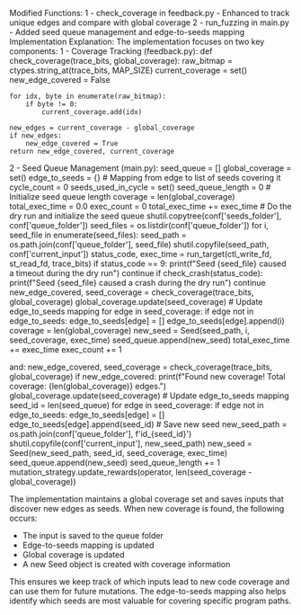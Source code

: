 Modified Functions:
1 - check_coverage in feedback.py - Enhanced to track unique edges and compare with global coverage
2 - run_fuzzing in main.py - Added seed queue management and edge-to-seeds mapping
Implementation Explanation:
The implementation focuses on two key components:
1 - Coverage Tracking (feedback.py):
def check_coverage(trace_bits, global_coverage):
    raw_bitmap = ctypes.string_at(trace_bits, MAP_SIZE)
    current_coverage = set()
    new_edge_covered = False
    
    for idx, byte in enumerate(raw_bitmap):
        if byte != 0:
            current_coverage.add(idx)
            
    new_edges = current_coverage - global_coverage
    if new_edges:
        new_edge_covered = True
    return new_edge_covered, current_coverage

2 - Seed Queue Management (main.py):
    seed_queue = []
    global_coverage = set()
    edge_to_seeds = {}  # Mapping from edge to list of seeds covering it
    cycle_count = 0
    seeds_used_in_cycle = set()
    seed_queue_length = 0  # Initialize seed queue length
        coverage = len(global_coverage)
    total_exec_time = 0.0
    exec_count = 0
        total_exec_time += exec_time
    # Do the dry run and initialize the seed queue
    shutil.copytree(conf['seeds_folder'], conf['queue_folder'])
    seed_files = os.listdir(conf['queue_folder'])
    for i, seed_file in enumerate(seed_files):
        seed_path = os.path.join(conf['queue_folder'], seed_file)
        shutil.copyfile(seed_path, conf['current_input'])
        status_code, exec_time = run_target(ctl_write_fd, st_read_fd, trace_bits)
        if status_code == 9:
            print(f"Seed {seed_file} caused a timeout during the dry run")
            continue
        if check_crash(status_code):
            print(f"Seed {seed_file} caused a crash during the dry run")
            continue
        new_edge_covered, seed_coverage = check_coverage(trace_bits, global_coverage)
        global_coverage.update(seed_coverage)
        # Update edge_to_seeds mapping
        for edge in seed_coverage:
            if edge not in edge_to_seeds:
                edge_to_seeds[edge] = []
            edge_to_seeds[edge].append(i)
        coverage = len(global_coverage)
        new_seed = Seed(seed_path, i, seed_coverage, exec_time)
        seed_queue.append(new_seed)
        total_exec_time += exec_time
        exec_count += 1

and:
            new_edge_covered, seed_coverage = check_coverage(trace_bits, global_coverage)
            if new_edge_covered:
                print(f"Found new coverage! Total coverage: {len(global_coverage)} edges.")
                global_coverage.update(seed_coverage)
                # Update edge_to_seeds mapping
                seed_id = len(seed_queue)
                for edge in seed_coverage:
                    if edge not in edge_to_seeds:
                        edge_to_seeds[edge] = []
                    edge_to_seeds[edge].append(seed_id)
                # Save new seed
                new_seed_path = os.path.join(conf['queue_folder'], f'id_{seed_id}')
                shutil.copyfile(conf['current_input'], new_seed_path)
                new_seed = Seed(new_seed_path, seed_id, seed_coverage, exec_time)
                seed_queue.append(new_seed)
                seed_queue_length += 1
                mutation_strategy.update_rewards(operator, len(seed_coverage - global_coverage))

The implementation maintains a global coverage set and saves inputs that discover new edges as seeds. When new coverage is found, the following occurs:
- The input is saved to the queue folder
- Edge-to-seeds mapping is updated
- Global coverage is updated
- A new Seed object is created with coverage information

This ensures we keep track of which inputs lead to new code coverage and can use them for future mutations. The edge-to-seeds mapping also helps identify which seeds are most valuable for covering specific program paths.